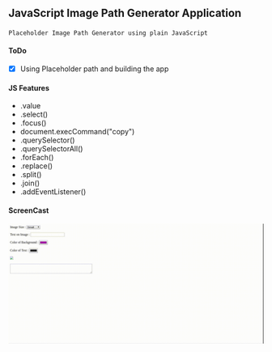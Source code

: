 ## JavaScript Image Path Generator Application

```
Placeholder Image Path Generator using plain JavaScript
```

#### ToDo

- [x] Using Placeholder path and building the app

#### JS Features

- .value
- .select()
- .focus()
- document.execCommand("copy")
- .querySelector()
- .querySelectorAll()
- .forEach()
- .replace()
- .split()
- .join()
- .addEventListener()

#### ScreenCast

![index_page](https://github.com/oussou-dev/JS_miniApps/blob/master/3_ImgPathGenerator/img/screencast.gif)
